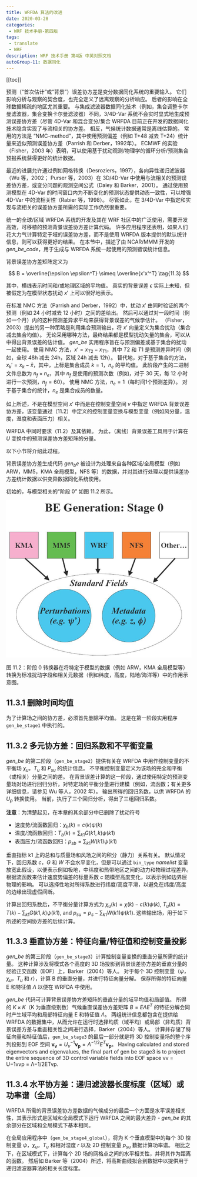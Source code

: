 ```yaml
---
title: WRFDA 算法的改进
date: 2020-03-28
categories:
 - WRF 技术手册-第四版
tags:
 - translate
 - WRF
description: WRF 技术手册 第4版 中英对照文档
autoGroup-11: 数据同化
---
```


[[toc]]

预测（“首次估计”或“背景”）误差协方差是变分数据同化系统的重要输入。
它们影响分析与观察的契合度，也完全定义了远离观察的分析响应。
后者的影响在全球数据稀疏的地区尤其重要。
与集成滤波器数据同化技术（例如，集合调整卡尔曼滤波器，集合变换卡尔曼滤波器）不同，3/4D-Var 系统不会实时显式地生成预测误差协方差（尽管 4D-Var 和混合变分/集合 WRFDA 目前正在开发的数据同化技术隐含实现了与流相关的协方差。
相反，气候统计数据通常是离线估算的。 
常用的方法是 “NMC-method”，其中使用预测偏差（例如 T+48 减去 T+24）统计量来近似预测误差协方差（Parrish 和 Derber，1992年）。
ECMWF 的实验（Fisher，2003 年）表明，可以使用基于扰动观测/物理学的循环分析/预测集合预报系统获得更好的统计数据。

最近的进展允许通过例如网格转换（Desroziers，1997），各向异性递归滤波器（Wu 等，2002； Purser 等，2003）在 3D/4D-Var 中使用与流相关的预测误差协方差，或变分问题的观测空间公式（Daley 和 Barker，2001）。
通过使用预测模型在 4D-Var 的时间窗口内为不断变化的预测状态提供动态一致性，可以增强 4D-Var 中的流相关性（Rabier 等，1998）。
尽管如此，在 3/4D-Var 中指定和实现与流相关的误差协方差所需的实际工作仍然很重要。

统一的全球/区域 WRFDA 系统的开发及其在 WRF 社区中的广泛使用，需要开发高效，可移植的预测背景误差协方差计算代码。
许多应用程序还表明，如果人们花大力气计算特定于域的误差协方差，而不是使用 WRFDA 版本提供的默认统计信息，则可以获得更好的结果。
在本节中，描述了由 NCAR/MMM 开发的 *gen_be_code*，用于生成与 WRFDA 系统一起使用的预测错误统计信息。

背景误差协方差矩阵定义为

$$
B = \overline{\epsilon \epsilon^T} \simeq \overline{x'x'^T} \tag{11.3}
$$

其中，横线表示时间和/或地理区域的平均值。
真实的背景误差 $\epsilon$ 实际上未知，但被假定为在模型状态扰动 $x'$ 上可以很好地表示。

在标准 NMC 方法（Parrish and Derber，1992）中，扰动 $x'$ 由同时验证的两个预测（例如 24 小时减去 12 小时）之间的差给出。
然后可以通过对一段时间（例如一个月）内的这种预测差异求平均来获得背景误差的气候学估计。
（Fisher，2003）提出的另一种策略是利用集合预测输出，将 $x'$ 向量定义为集合扰动（集合减去集合均值）。
无论采用哪种方法，最终结果都是模型扰动矢量的集合，可以从中得出背景误差的估计值。
*gen_be* 实用程序旨在与预测偏差或基于集合的扰动一起使用。
使用 NMC 方法，$x'=x_{T2}-x_{T1}$，其中 $T2$ 和 $T1$ 是预测差异时间（例如，全球 48h 减去 24h，区域 24h 减去 12h）。
替代地，对于基于集合的方法，$x_k' = x_k - \bar{x}$，其中，上标是集合成员 $k=1，n_e$ 的平均值。
此阶段产生的二进制文件总数为 $n_f \times n_e$，其中 $n_f$ 是使用的预测次数（例如，对于 30 天，每 12 小时进行一次预测，$n_f = 60$）。
使用 NMC 方法，$n_e=1$（每时间1个预测差异）。
对于基于集合的统计，$n_e$ 是集合成员的数量。

如上所述，不是在模型空间 $x'$ 中而是在控制变量空间 $v$ 中指定 WRFDA 背景误差协方差，该变量通过（11.2）中定义的控制变量变换与模型变量（例如风分量，温度，湿度和表面压力）相关。

WRFDA 中同时要求（11.2）及其依赖。
为此，（离线）背景误差工具用于计算在 $U$ 变换中的预测误差协方差矩阵的分量。

以下小节将介绍此过程。

背景误差协方差生成代码 $gen_be$ 被设计为处理来自各种区域/全局模型（例如 ARW，MM5，KMA 全局模型，NFS 等）的数据，并对其进行处理以提供误差协方差统计数据以供变异数据同化系统使用。

初始的，与模型相关的“阶段 0” 如图 11.2 所示。

![BE Generation: Stage 0](./fig-11.3.jpg "BE Generation: Stage 0")

图 11.2：阶段 0 转换器在将特定于模型的数据（例如 ARW，KMA 全局模型等）转换为标准扰动字段和相关元数据（例如纬度，高度，陆地/海洋等）中的作用示意图。

## 11.3.1 删除时间均值

为了计算场之间的协方差，必须首先删除平均值。
这是在第一阶段实用程序 `gen_be_stage1` 中执行的。

## 11.3.2 多元协方差：回归系数和不平衡变量

*gen_be* 的第二阶段（`gen_be_stage2`）提供有关在 WRFDA 中用作控制变量的不平衡场 $\chi_u，T_u$ 和 $P_{su}$ 的统计信息。
不平衡控制变量定义为该场的完全和平衡（或相关）分量之间的差。
在背景误差计算的这一阶段，通过使用特定的预测变量场对场进行回归分析，对特定场的平衡分量进行建模（例如，流函数；有关更多详细信息，请参见 Wu 等人，2002 年）。
输出所得的回归系数，以供 WRFDA 的 $U_p$ 转换使用。
当前，执行了三个回归分析，得出了三组回归系数。

**注意**：为清楚起见，在本章的其余部分中已删除了扰动符号

- 速度势/流函数回归：$\chi_b(k)=c(k) \psi(k)$
- 温度/流函数回归：$T_b(k)=\sum_{k1}G(k1,k) \psi(k1)$
- 表面压力/流函数回归：$p_{sb}=\sum_{k1}W(k1)\psi(k1)$

垂直指标 k1 上的总和与质量场和风场之间的积分（静力）关系有关。
默认情况下，回归系数 $c，G$ 和 $W$ 不会水平变化，但是可以通过 `bin_type` *namelist* 变量放宽此假设，以便表示例如极地，中纬度和热带地区之间的动力和物理过程差异。
根据流函数来估计速度势偏差的标量系数 $c$ 随模型高度变化，以表示例如边界层物理的影响。
可以选择性地对所得系数进行纬度/高度平滑，以避免在纬度/高度的边缘出现虚假间断。

计算出回归系数后，不平衡分量计算方式为 $\chi_u(k) = \chi(k) - c(k)\psi(k)$, $T_u(k) = T(k) - \sum_{k1}G(k1,k)\psi(k1)$, and $p_{su}= p_s - \sum_{k1}W(k1)\psi(k1)$.
这些输出场，用于如下所述的空间协方差的后续计算。

## 11.3.3 垂直协方差：特征向量/特征值和控制变量投影

*gen_be* 的第三阶段（`gen_be_stage3`）计算控制变量变换的垂直分量所需的统计量。
这种计算涉及将模式各个高度的 3D 场投影到背景误差协方差的垂直分量的经验正交函数（EOF）上，Barker（2004）等人。
对于每个 3D 控制变量（$\psi$，$\chi_u$，$T_u$ 和 $r$），计算 B 的垂直分量，并进行特征向量分解。
保存所得的特征向量 E 和特征值 $\Lambda$ 以便在 WRFDA 中使用。

*gen_be* 代码可计算背景误差协方差矩阵的垂直分量的域平均值和局部值。
所得的 $K\times K$（K 为垂直级别数）气候垂直误差协方差矩阵 $B = E\Lambda E^T$ 的特征分解会同时产生域平均和局部特征向量 E 和特征值 $\Lambda$。
两组统计信息都包含在提供给 WRFDA 的数据集中，从而允许在运行时选择均质（域平均）或局部（非均质）背景误差方差与垂直相关性之间进行选择，Barker（2004）等人。
计算并存储了特征向量和特征值后，`gen_be_stage3` 的最后一部分就是将 3D 控制变量场的整个序列投影到 EOF 空间 $\mathbf{v_v} = U^{-1}_v \mathbf{v_p} = \Lambda^{-1/2} E^T \mathbf{v_p}$。
Having calculated and stored eigenvectors and eigenvalues, the final part of gen be stage3 is to project the entire sequence of 3D control variable fields into EOF space vv = U−1vvp = Λ−1/2ETvp.

## 11.3.4 水平协方差：递归滤波器长度标度（区域）或功率谱（全局）

WRFDA 所需的背景误差协方差数据的气候成分的最后一个方面是水平误差相关性，其表示形式是区域和全局模式下运行 WRFDA 之间的最大差异 - *gen_be* 的其余部分在区域和全局模式下基本相同。

在全局应用程序中（`gen_be_stage4_global`），将为 K 个垂直模型中的每个 3D 控制变量 $\psi$，$\chi_u$，$T_u$ 和相对湿度 $r$ 以及 2D 控制变量 $p_{su}$ 数据计算功率谱。
相比之下，在区域模式下，计算每个 2D 场的网格点之间的水平相关性，并将其作为距离的函数。
然后如 Barker 等（2004）所述，将高斯曲线拟合到数据中以提供用于递归滤波器算法的相关长度标度。
